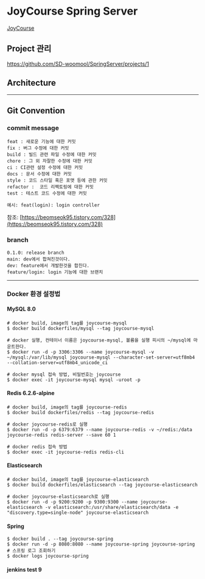 # JoyCourse Spring Server

[JoyCourse](https://www.joycourse.app)

## Project 관리

https://github.com/SD-woomool/SpringServer/projects/1

## Architecture

--- 

## Git Convention

### commit message

```
feat : 새로운 기능에 대한 커밋
fix : 버그 수정에 대한 커밋
build : 빌드 관련 파일 수정에 대한 커밋
chore : 그 외 자잘한 수정에 대한 커밋
ci : CI관련 설정 수정에 대한 커밋
docs : 문서 수정에 대한 커밋
style : 코드 스타일 혹은 포맷 등에 관한 커밋
refactor :  코드 리팩토링에 대한 커밋
test : 테스트 코드 수정에 대한 커밋

예시: feat(login): login controller

```

참조: [https://beomseok95.tistory.com/328](https://beomseok95.tistory.com/328)

### branch

```
0.1.0: release branch
main: dev에서 합쳐진것이다.
dev: feature에서 개발한것을 합친다.
feature/login: login 기능에 대한 브랜치
```

---

### Docker 환경 설정법

#### MySQL 8.0

```shell
# docker build, image의 tag를 joycourse-mysql
$ docker build dockerfiles/mysql --tag joycourse-mysql

# docker 실행, 컨테이너 이름은 joycourse-mysql, 볼륨을 실행 피시의 ~/mysql에 마운트한다.
$ docker run -d -p 3306:3306 --name joycourse-mysql -v ~/mysql:/var/lib/mysql joycourse-mysql --character-set-server=utf8mb4 --collation-server=utf8mb4_unicode_ci

# docker mysql 접속 방법, 비밀번호는 joycourse
$ docker exec -it joycourse-mysql mysql -uroot -p 
```

#### Redis 6.2.6-alpine

```shell
# docker build, image의 tag를 joycourse-redis
$ docker build dockerfiles/redis --tag joycourse-redis

# docker joycourse-redis로 실행
$ docker run -d -p 6379:6379 --name joycourse-redis -v ~/redis:/data joycourse-redis redis-server --save 60 1

# docker redis 접속 방법
$ docker exec -it joycourse-redis redis-cli
```

#### Elasticsearch

```shell
# docker build, image의 tag를 joycourse-elasticsearch
$ docker build dockerfiles/elasticsearch --tag joycourse-elasticsearch

# docker joycourse-elasticsearch로 실행
$ docker run -d -p 9200:9200 -p 9300:9300 --name joycourse-elasticsearch -v elasticsearch:/usr/share/elasticsearch/data -e "discovery.type=single-node" joycourse-elasticsearch

```

#### Spring

```shell
$ docker build . --tag joycourse-spring
$ docker run -d -p 8080:8080 --name joycourse-spring joycourse-spring
# 스프링 로그 조회하기
$ docker logs joycourse-spring 
```

#### jenkins test 9